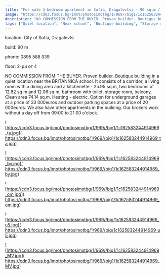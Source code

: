 ```yaml
---
title: "For sale 3-bedroom apartment in Sofia, Dragalevtsi - 90 sq.m / 197032 EUR :: imot.bg Ad"
image: "https://cdn3.focus.bg/imot/photosimotbg/1/969//big1/1c162583244914969_JE.jpg"
description: "NO COMMISSION FROM THE BUYER. Proven builder. Boutique building in a quiet location near the BRITANNICA school. It consists of a corridor, a living room with a dining area and a kitchenette - 25.95 sq.m, two bedrooms of 12.82 sq.m and 12.06 sq.m, bathroom with toilet, storage room, balcony. Clean area 74.14 sq.m. Heating - electric. Option for underground garages at a price of 33 000euros and outdoor parking spaces at a price of 20 000euros. We also have other apartments in the building. Our brokers work without a day off from 09:00 to 21:00 o'clock."
tags: ["Quiet location", "Near school", "Boutique building", "Storage room", "Balcony", "Heating - electric", "Underground garages available", "Outdoor parking spaces available"]
---
```


location: City of Sofia, Dragalevtsi

build: 90 m

phone: 0895 588 039

floor: 2-ри от 4

NO COMMISSION FROM THE BUYER. Proven builder. Boutique building in a quiet location near the BRITANNICA school. It consists of a corridor, a living room with a dining area and a kitchenette - 25.95 sq.m, two bedrooms of 12.82 sq.m and 12.06 sq.m, bathroom with toilet, storage room, balcony. Clean area 74.14 sq.m. Heating - electric. Option for underground garages at a price of 33 000euros and outdoor parking spaces at a price of 20 000euros. We also have other apartments in the building. Our brokers work without a day off from 09:00 to 21:00 o'clock.


![https://cdn3.focus.bg/imot/photosimotbg/1/969//big1/1c162583244914969_ta.jpg]( https://cdn3.focus.bg/imot/photosimotbg/1/969//big1/1c162583244914969_ta.jpg)


![https://cdn3.focus.bg/imot/photosimotbg/1/969//big1/1c162583244914969_by.jpg]( https://cdn3.focus.bg/imot/photosimotbg/1/969//big1/1c162583244914969_by.jpg)


![https://cdn3.focus.bg/imot/photosimotbg/1/969//big1/1c162583244914969_om.jpg]( https://cdn3.focus.bg/imot/photosimotbg/1/969//big1/1c162583244914969_om.jpg)


![https://cdn3.focus.bg/imot/photosimotbg/1/969//big/1c162583244914969_u5.jpg]( https://cdn3.focus.bg/imot/photosimotbg/1/969//big/1c162583244914969_u5.jpg)


![https://cdn3.focus.bg/imot/photosimotbg/1/969//big1/1c162583244914969_MV.jpg]( https://cdn3.focus.bg/imot/photosimotbg/1/969//big1/1c162583244914969_MV.jpg)


